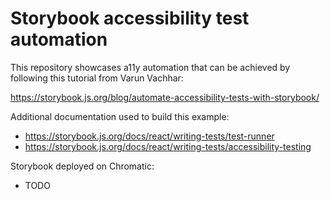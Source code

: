 # Storybook accessibility test automation

This repository showcases a11y automation that can be achieved by following this tutorial from Varun Vachhar:

https://storybook.js.org/blog/automate-accessibility-tests-with-storybook/

Additional documentation used to build this example:

- https://storybook.js.org/docs/react/writing-tests/test-runner
- https://storybook.js.org/docs/react/writing-tests/accessibility-testing

Storybook deployed on Chromatic:

- TODO
